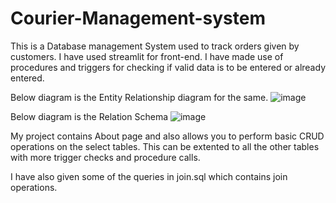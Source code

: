 # Courier-Management-system

This is a Database management System used to track orders given by customers. I have used streamlit for front-end.
I have made use of procedures and triggers for checking if valid data is to be entered or already entered.

Below diagram is the Entity Relationship diagram for the same.
![image](https://user-images.githubusercontent.com/118037785/231949967-1bcbee4d-01d3-403a-9006-6b03c6210d14.png)

Below diagram is the Relation Schema
![image](https://user-images.githubusercontent.com/118037785/231950128-66ef7097-ff12-445e-b6c1-c54c1e2b4ed9.png)

My project contains About page and also allows you to perform basic CRUD operations on the select tables. This can be extented to all the other tables with more trigger checks and procedure calls.

I have also given some of the queries in join.sql which contains join operations.
